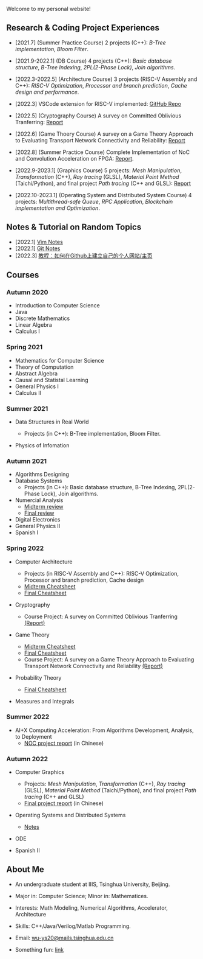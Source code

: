 Welcome to my personal website!

## Research & Coding Project Experiences

- [2021.7] (Summer Practice Course) 2 projects (C++): *B-Tree implementation*, *Bloom Filter*.
- [2021.9-2022.1] (DB Course) 4 projects (C++): *Basic database structure*, *B-Tree Indexing*, *2PL(2-Phase Lock)*, *Join algorithms*.
- [2022.3-2022.5] (Architecture Course) 3 projects (RISC-V Assembly and C++): *RISC-V Optimization*, *Processor and branch prediction*, *Cache design and performance*.

- [2022.3] VSCode extension for RISC-V implemented: [GitHub Repo](https://github.com/wu-ys/vscode-riscv-support)

- [2022.5] (Cryptography Course) A survey on Committed Oblivious Tranferring: [Report](https://wu-ys.github.io/courses/crypto/report.pdf)
- [2022.6] (Game Thoery Course) A survey on a Game Theory Approach to Evaluating Transport Network Connectivity and Reliability: [Report](https://wu-ys.github.io/courses/game-theory/term-paper.pdf)
- [2022.8] (Summer Practice Course) Complete Implementation of NoC and Convolution Acceleration on FPGA: [Report](https://wu-ys.github.io/courses/AI+X/project/report).

- [2022.9-2023.1] (Graphics Course) 5 projects: *Mesh Manipulation*, *Transformation* (C++), *Ray tracing* (GLSL), *Material Point Method* (Taichi/Python), and final project *Path tracing* (C++ and GLSL): [Report](https://wu-ys.github.io/courses/graphics/report.pdf)
- [2022.10-2023.1] (Operating System and Distributed System Course) 4 projects: *Multithread-safe Queue*, *RPC Application*, *Blockchain implementation and Optimization*.

## Notes & Tutorial on Random Topics

- [2022.1] [Vim Notes](https://wu-ys.github.io/notes/vim/) 
- [2022.1] [Git Notes](https://wu-ys.github.io/notes/git/) 
- [2022.3] [教程：如何在Github上建立自己的个人网站/主页](https://wu-ys.github.io/notes/github_website/gh-page-tutorial.html) 

## Courses

### Autumn 2020

- Introduction to Computer Science
- Java
- Discrete Mathematics
- Linear Algebra
- Calculus I

### Spring 2021

- Mathematics for Computer Science
- Theory of Computation
- Abstract Algebra
- Causal and Statistal Learning
- General Physics I
- Calculus II

### Summer 2021

- Data Structures in Real World
  - Projects (in C++): B-Tree implementation, Bloom Filter.

- Physics of Infomation

### Autumn 2021

- Algorithms Designing
- Database Systems
  - Projects (in C++): Basic database structure, B-Tree Indexing, 2PL(2-Phase Lock), Join algorithms.
- Numercial Analysis
  - [Midterm review](https://wu-ys.github.io/courses/numerical/midterm-review.html)
  - [Final review](https://wu-ys.github.io/courses/numerical/final-review.html)
- Digital Electronics
- General Physics II
- Spanish I

### Spring 2022

- Computer Architecture
  - Projects (in RISC-V Assembly and C++): RISC-V Optimization, Processor and branch prediction, Cache design
  - [Midterm Cheatsheet](https://wu-ys.github.io/courses/architecture/midterm-cheatsheet.html)
  - [Final Cheatsheet](https://wu-ys.github.io/courses/architecture/final.html)

- Cryptography
  - Course Project: A survey on Committed Oblivious Tranferring [(Report)](https://wu-ys.github.io/courses/crypto/report.pdf)

- Game Theory
  - [Midterm Cheatsheet](https://wu-ys.github.io/courses/game-theory/midterm-cheatsheet.html)
  - [Final Cheatsheet](https://wu-ys.github.io/courses/game-theory/final-cheatsheet.html)
  - Course Project: A survey on a Game Theory Approach to Evaluating Transport Network Connectivity and Reliability [(Report)](https://wu-ys.github.io/courses/game-theory/term-paper.pdf)

- Probability Theory
  - [Final Cheatsheet](https://wu-ys.github.io/courses/prob/final-cheatsheet.html)

- Measures and Integrals


### Summer 2022

- AI+X Computing Acceleration: From Algorithms Development, Analysis, to Deployment
  - [NOC project report](https://wu-ys.github.io/courses/AI+X/project/report) (in Chinese)


### Autumn 2022

- Computer Graphics
  - Projects: *Mesh Manipulation*, *Transformation* (C++), *Ray tracing* (GLSL), *Material Point Method* (Taichi/Python), and final project *Path tracing* (C++ and GLSL)
  - [Final project report](https://wu-ys.github.io/courses/graphics/report.pdf) (in Chinese)

- Operating Systems and Distributed Systems
  - [Notes](https://wu-ys.github.io/courses/os-ds/notes.html)
  
- ODE
- Spanish II



## About Me

- An undergraduate student at IIIS, Tsinghua University, Beijing.

- Major in: Computer Science; Minor in: Mathematices.

- Interests: Math Modeling, Numerical Algorithms, Accelerator, Architecture

- Skills: C++/Java/Verilog/Matlab Programming.

- Email: wu-ys20@mails.tsinghua.edu.cn

- Something fun: [link](https://wu-ys.github.io/thoughts/love/love.html) 
